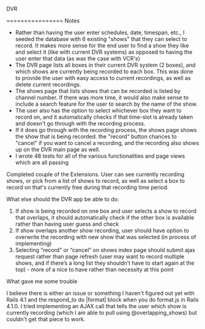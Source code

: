 DVR

================
Notes

- Rather than having the user enter schedules, date, timespan, etc., I seeded the database with 6 existing "shows" that they can select to record. It makes more sense for the end user to find a show they like and select it (like with current DVR systems) as opposed to having the user enter that data (as was the case with VCR's)
- The DVR page lists all boxes in their current DVR system (2 boxes), and which shows are currently being recorded to each box. This was done to provide the user with easy access to current recordings, as well as delete current recordings. 
- The shows page that lists shows that can be recorded is listed by channel number. If there was more time, it would also make sense to include a search feature for the user to search by the name of the show. 
- The user also has the option to select whichever box they want to record on, and it automatically checks if that time-slot is already taken and doesn't go through with the recording process. 
- If it does go through with the recording process, the shows page shows the show that is being recorded. the "record" button chances to "cancel" if you want to cancel a recording, and the recording also shows up on the DVR main page as well.
- I wrote 48 tests for all of the various functionalities and page views which are all passing

Completed couple of the Extensions. User can see currently recording shows, or pick from a list of shows to record, as well as select a box to record on that's currently free during that recording time period. 
 

What else should the DVR app be able to do:

1. If show is being recorded on one box and user selects a show to record that overlaps, it should automatically check if the other box is available rather than having user guess and check
2. If show overlaps another show recording, user should have option to overwrite the recording with new show that was selected (in process of implementing)
3. Selecting “record” or “cancel” on shows index page should submit ajax request rather than page refresh (user may want to record multiple shows, and if there’s a long list they shouldn’t have to start again at the top) - more of a nice to have rather than necessity at this point

What gave me some trouble

I believe there is either an issue or something I haven't figured out yet with Rails 4.1 and the respond_to do |format| block when you do format.js in Rails 4.1.0. I tried implementing an AJAX call that tells the user which show is currently recording (which I am able to pull using @overlapping_shows) but couldn't get that piece to work. 